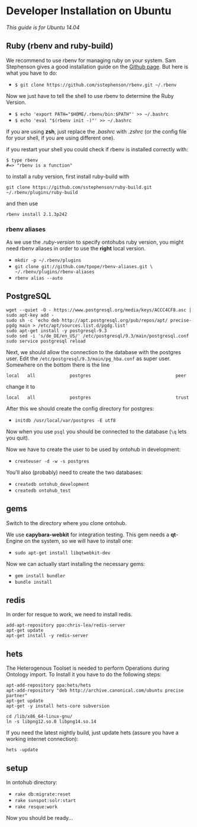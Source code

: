 # Developer Installation on Ubuntu

*This guide is for Ubuntu 14.04*

## Ruby (rbenv and ruby-build)

We recommend to use rbenv for managing
ruby on your system. Sam Stephenson gives a good
installation guide on the [Github page](https://github.com/sstephenson/rbenv#installation).
But here is what you have to do:

- `$ git clone https://github.com/sstephenson/rbenv.git ~/.rbenv`

Now we just have to tell the shell to use rbenv
to determine the Ruby Version.

- `$ echo 'export PATH="$HOME/.rbenv/bin:$PATH"' >> ~/.bashrc`
- `$ echo 'eval "$(rbenv init -)"' >> ~/.bashrc`

If you are using **zsh**, just replace the *.bashrc* with
*.zshrc* (or the config file for your shell, if you are using
different one).

if you restart your shell you could check if rbenv is installed correctly
with:

```
$ type rbenv
#=> "rbenv is a function"
````

to install a ruby version, first install ruby-build with
```
git clone https://github.com/sstephenson/ruby-build.git ~/.rbenv/plugins/ruby-build
```
and then use

```
rbenv install 2.1.3p242
```
### rbenv aliases

As we use the *.ruby-version* to specify ontohubs ruby version,
you might need rbenv aliases in order to use the **right**
local version.

- `mkdir -p ~/.rbenv/plugins`
- `git clone git://github.com/tpope/rbenv-aliases.git \
  ~/.rbenv/plugins/rbenv-aliases`
- `rbenv alias --auto`

## PostgreSQL
```
wget --quiet -O - https://www.postgresql.org/media/keys/ACCC4CF8.asc | sudo apt-key add -
sudo sh -c 'echo deb http://apt.postgresql.org/pub/repos/apt/ precise-pgdg main > /etc/apt/sources.list.d/pgdg.list'
sudo apt-get install -y postgresql-9.3
sudo sed -i 's/de_DE/en_US/' /etc/postgresql/9.3/main/postgresql.conf
sudo service postgresql reload
```

Next, we should allow the connection to the database with the postgres user. Edit the `/etc/postgresql/9.3/main/pg_hba.conf` as super user. Somewhere on the bottom there is the line
```
local   all             postgres                                peer
```
change it to
```
local   all             postgres                                trust
```

After this we should create the config directory for postgres:

- `initdb /usr/local/var/postgres -E utf8`

Now when you use `psql` you should be connected to the
database (`\q` lets you quit).

Now we have to create the user to be used by ontohub in development:

- `createuser -d -w -s postgres`

You'll also (probably) need to create the two databases:

- `createdb ontohub_development`
- `createdb ontohub_test`

## gems

Switch to the directory where you clone ontohub.

We use **capybara-webkit** for integration testing. This gem needs a **qt**-Engine
on the system, so we will have to install one:

- `sudo apt-get install libqtwebkit-dev`

Now we can actually start installing the necessary gems:

- `gem install bundler`
- `bundle install`

## redis

In order for resque to work, we need to install redis.

```
add-apt-repository ppa:chris-lea/redis-server
apt-get update
apt-get install -y redis-server
```

## hets

The Heterogenous Toolset is needed to perform Operations during Ontology import.
To Install it you have to do the following steps:

```
apt-add-repository ppa:hets/hets
apt-add-repository "deb http://archive.canonical.com/ubuntu precise partner"
apt-get update
apt-get -y install hets-core subversion

cd /lib/x86_64-linux-gnu/
ln -s libpng12.so.0 libpng14.so.14
```

If you need the latest nightly build, just update hets (assure you have a working internet connection):

```
hets -update
```

## setup

In ontohub directory:

- `rake db:migrate:reset`
- `rake sunspot:solr:start`
- `rake resque:work`

Now you should be ready...
